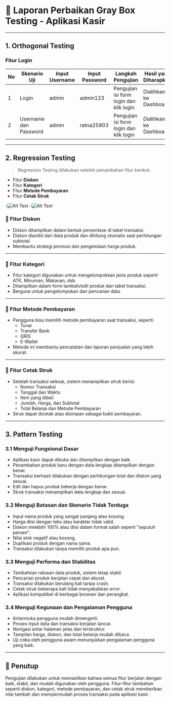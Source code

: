 # 🧪 Laporan Perbaikan Gray Box Testing - Aplikasi Kasir

---

## 1. Orthogonal Testing

### Fitur Login

| No | Skenario Uji            | Input Username | Input Password | Langkah Pengujian                       | Hasil yang Diharapkan      | Status |
|----|-------------------------|----------------|----------------|-----------------------------------------|-----------------------------|--------|
| 1  | Login                   | admin          | admin123       | Pengujian isi form login dan klik login | Dialihkan ke Dashboard     | valid  |
| 2  | Username dan Password   | admin          | ratna25803     | Pengujian isi form login dan klik login | Dialihkan ke Dashboard     | valid  |

---

## 2. Regression Testing

> Regression Testing dilakukan setelah penambahan fitur berikut:
- Fitur **Diskon**
- Fitur **Kategori**
- Fitur **Metode Pembayaran**
- Fitur **Cetak Struk**

-![Alt Text](Transaksibaru.2.jpeg) 
-![Alt Text](Strukbelanja.2.jpeg)

### 📌 Fitur Diskon
- Diskon ditampilkan dalam bentuk persentase di tabel transaksi.
- Diskon diambil dari data produk dan dihitung otomatis saat perhitungan subtotal.
- Membantu strategi promosi dan pengelolaan harga produk.


---

### 📌 Fitur Kategori
- Fitur kategori digunakan untuk mengelompokkan jenis produk seperti ATK, Minuman, Makanan, dsb.
- Ditampilkan dalam form tambah/edit produk dan tabel transaksi.
- Berguna untuk pengelompokan dan pencarian data.


---

### 📌 Fitur Metode Pembayaran
- Pengguna bisa memilih metode pembayaran saat transaksi, seperti:
  - Tunai
  - Transfer Bank
  - QRIS
  - E-Wallet
- Metode ini membantu pencatatan dan laporan penjualan yang lebih akurat.


---

### 📌 Fitur Cetak Struk
- Setelah transaksi selesai, sistem menampilkan struk berisi:
  - Nomor Transaksi
  - Tanggal dan Waktu
  - Item yang dibeli
  - Jumlah, Harga, dan Subtotal
  - Total Belanja dan Metode Pembayaran
- Struk dapat dicetak atau disimpan sebagai bukti pembayaran.



---

## 3. Pattern Testing

### 3.1 Menguji Fungsional Dasar
- Aplikasi kasir dapat dibuka dan ditampilkan dengan baik.
- Penambahan produk baru dengan data lengkap ditampilkan dengan benar.
- Transaksi berhasil dilakukan dengan perhitungan total dan diskon yang sesuai.
- Edit dan hapus produk bekerja dengan benar.
- Struk transaksi menampilkan data lengkap dan sesuai.

### 3.2 Menguji Batasan dan Skenario Tidak Terduga
- Input nama produk yang sangat panjang atau kosong.
- Harga diisi dengan teks atau karakter tidak valid.
- Diskon melebihi 100% atau diisi dalam format salah seperti "sepuluh persen".
- Nilai stok negatif atau kosong.
- Duplikasi produk dengan nama sama.
- Transaksi dilakukan tanpa memilih produk apa pun.

### 3.3 Menguji Performa dan Stabilitas
- Tambahkan ratusan data produk, sistem tetap stabil.
- Pencarian produk berjalan cepat dan akurat.
- Transaksi dilakukan berulang kali tanpa crash.
- Cetak struk beberapa kali tidak menyebabkan error.
- Aplikasi kompatibel di berbagai browser dan perangkat.

### 3.4 Menguji Kegunaan dan Pengalaman Pengguna
- Antarmuka pengguna mudah dimengerti.
- Proses input data dan transaksi berjalan lancar.
- Navigasi antar halaman jelas dan terstruktur.
- Tampilan harga, diskon, dan total belanja mudah dibaca.
- Uji coba oleh pengguna awam menunjukkan pengalaman pengguna yang baik.

---

## 📌 Penutup
Pengujian dilakukan untuk memastikan bahwa semua fitur berjalan dengan baik, stabil, dan mudah digunakan oleh pengguna. Fitur-fitur tambahan seperti diskon, kategori, metode pembayaran, dan cetak struk memberikan nilai tambah dan mempermudah proses transaksi pada aplikasi kasir.


